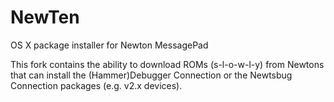 NewTen
======

OS X package installer for Newton MessagePad

This fork contains the ability to download ROMs (s-l-o-w-l-y) from Newtons that can install the (Hammer)Debugger Connection or the Newtsbug Connection packages (e.g. v2.x devices).
